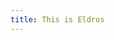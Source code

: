 ```yaml
---
title: This is Eldros
---
```


<div id="map" style="width: 100%; height: 600px; z-index: 0;"></div>

 <link rel="stylesheet" href="https://unpkg.com/leaflet@1.9.4/dist/leaflet.css"
     integrity="sha256-p4NxAoJBhIIN+hmNHrzRCf9tD/miZyoHS5obTRR9BMY="
     crossorigin=""/>
 <script src="https://unpkg.com/leaflet@1.9.4/dist/leaflet.js"
     integrity="sha256-20nQCchB9co0qIjJZRGuk2/Z9VM+kNiyxNV1lvTlZBo="
     crossorigin=""></script>

<script>
    var map = L.map('map', {
        crs: L.CRS.Simple,  // Use a simple CRS since we're not using a real map
        minZoom: -1.5,  // Allows zooming out to see the whole image
        zoomSnap: 0.1,  // Smoother zoom steps
        zoomDelta: 0.25,  // Smaller zoom increments
        zoomAnimation: true  // Enable smooth zoom transitions
    }).setView([0, 0], 0);

    var imageUrl = '/Imagefolder/NaturmitGrenzen.png';  // Path to your image
    var imageBounds = [[0, 0], [1800, 2400]];  // Adjust these bounds as needed

    L.imageOverlay(imageUrl, imageBounds).addTo(map);
	
    map.fitBounds(imageBounds);  // Zooms and pans the map to fit the image exactly

    // Add a click event to the map
    map.on('click', function(e) {
        var latlng = e.latlng; // Get the latitude and longitude of the click
        var popupContent = `Coordinates: ${latlng.lat.toFixed(2)}, ${latlng.lng.toFixed(2)}`;
        
        // Create a popup at the click location
        L.popup()
            .setLatLng(latlng) // Set the position of the popup
            .setContent(popupContent) // Set the content of the popup
            .openOn(map); // Open the popup on the map
    });

	
    //Markericons:

	var DynastyIcon = L.icon({
	    iconUrl: '/Imagefolder/IconsMap/Dynastyicon.png',
	    iconSize: [30, 30],
	    iconAnchor: [15, 30],
	    popupAnchor: [-3, -38]
	});
	
	var NationIcon = L.icon({
	    iconUrl: '/Imagefolder/IconsMap/Nationicon.png',
	    iconSize: [30, 30],
	    iconAnchor: [15, 30],
	    popupAnchor: [-3, -38]
	});
	
	var CountryIcon = L.icon({
	    iconUrl: '/Imagefolder/IconsMap/Countryicon.png',
	    iconSize: [30, 30],
	    iconAnchor: [15, 30],
	    popupAnchor: [-3, -38]
	});
	
	var CityIcon = L.icon({
	    iconUrl: '/Imagefolder/IconsMap/Cityicon.png',
	    iconSize: [30, 30],
	    iconAnchor: [22, 38],
	    popupAnchor: [-3, -38]
	});
	
	var AußenIcon = L.icon({
	    iconUrl: '/Imagefolder/IconsMap/Außenbereichicon.png',
	    iconSize: [30, 30],
	    iconAnchor: [22, 38],
	    popupAnchor: [-3, -38]
	});
	
	var ContinentIcon = L.icon({
	    iconUrl: '/Imagefolder/IconsMap/continenticon.png',
	    iconSize: [30, 30],
	    iconAnchor: [22, 38],
	    popupAnchor: [-3, -38]
	});
	
	var IslandIcon = L.icon({
	    iconUrl: '/Imagefolder/IconsMap/Islandicon.png',
	    iconSize: [30, 30],
	    iconAnchor: [22, 38],
	    popupAnchor: [-3, -38]
	});
	
	var WildIcon = L.icon({
	    iconUrl: '/Imagefolder/IconsMap/Wildnissicon.png',
	    iconSize: [30, 30],
	    iconAnchor: [22, 38],
	    popupAnchor: [-3, -38]
	});
	
	
	//Marker
	//Dynasties
    L.marker([957.32, 546.65], { icon: NationIcon }).addTo(map)
        .bindPopup('Valoria');

    L.marker([612.11, 787.07], { icon: NationIcon }).addTo(map)
        .bindPopup('Tharradur');
		
    L.marker([772.94, 990.14], { icon: NationIcon }).addTo(map)
        .bindPopup('Stormhall');
		
    L.marker([1142.51, 1504.29], { icon: NationIcon }).addTo(map)
        .bindPopup('Aetheria');
		
    L.marker([353.00, 1489.67], { icon: NationIcon }).addTo(map)
        .bindPopup('Elarian');
		
    L.marker([514.64, 1916.92], { icon: NationIcon }).addTo(map)
        .bindPopup('Arvendell');
		
	//Größere Länder
    L.marker([1574.63, 830.12], { icon: CountryIcon }).addTo(map)
        .bindPopup('Aurora');
		
    L.marker([1162.82, 864.24], { icon: CountryIcon }).addTo(map)
        .bindPopup('Faelan');
		
    L.marker([1056.42, 908.10], { icon: CountryIcon }).addTo(map)
        .bindPopup('Altrea');
		
    L.marker([724.30, 850.50], { icon: CountryIcon }).addTo(map)
        .bindPopup('Marundar');
		
    L.marker([595.80, 883.00], { icon: CountryIcon }).addTo(map)
        .bindPopup('Nebelheim');
		
    L.marker([837.17, 1521.45], { icon: CountryIcon }).addTo(map)
        .bindPopup('Zalira');
		
    L.marker([1024.77, 1673.56], { icon: CountryIcon }).addTo(map)
        .bindPopup('Silvershore');

</script>
